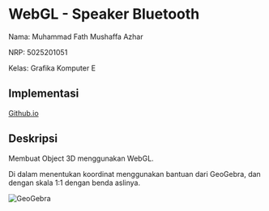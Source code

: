 # WebGL - Speaker Bluetooth
Nama: Muhammad Fath Mushaffa Azhar

NRP: 5025201051

Kelas: Grafika Komputer E

## Implementasi
[Github.io](https://fshaaa.github.io/webgl/)

## Deskripsi
Membuat Object 3D menggunakan WebGL.

Di dalam menentukan koordinat menggunakan bantuan dari GeoGebra, dan dengan skala 1:1 dengan benda aslinya.

![GeoGebra](https://github.com/fshaaa/shared-vm/blob/master/geogebra.PNG?raw=true)
